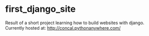 # first_django_site
Result of a short project learning how to build websites with django.
Currently hosted at: http://concal.pythonanywhere.com/
